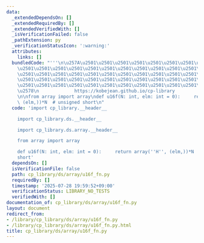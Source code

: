 ```yaml
---
data:
  _extendedDependsOn: []
  _extendedRequiredBy: []
  _extendedVerifiedWith: []
  _isVerificationFailed: false
  _pathExtension: py
  _verificationStatusIcon: ':warning:'
  attributes:
    links: []
  bundledCode: "'''\n\u257A\u2501\u2501\u2501\u2501\u2501\u2501\u2501\u2501\u2501\u2501\
    \u2501\u2501\u2501\u2501\u2501\u2501\u2501\u2501\u2501\u2501\u2501\u2501\u2501\
    \u2501\u2501\u2501\u2501\u2501\u2501\u2501\u2501\u2501\u2501\u2501\u2501\u2501\
    \u2501\u2501\u2501\u2501\u2501\u2501\u2501\u2501\u2501\u2501\u2501\u2501\u2501\
    \u2501\u2501\u2501\u2501\u2501\u2501\u2501\u2501\u2501\u2501\u2501\u2501\u2501\
    \u2578\n             https://kobejean.github.io/cp-library               \n'''\n\
    \n\nfrom array import array\ndef u16f(N: int, elm: int = 0):     return array('H',\
    \ (elm,))*N  # unsigned short\n"
  code: 'import cp_library.__header__

    import cp_library.ds.__header__

    import cp_library.ds.array.__header__

    from array import array

    def u16f(N: int, elm: int = 0):     return array(''H'', (elm,))*N  # unsigned
    short'
  dependsOn: []
  isVerificationFile: false
  path: cp_library/ds/array/u16f_fn.py
  requiredBy: []
  timestamp: '2025-07-28 19:59:52+09:00'
  verificationStatus: LIBRARY_NO_TESTS
  verifiedWith: []
documentation_of: cp_library/ds/array/u16f_fn.py
layout: document
redirect_from:
- /library/cp_library/ds/array/u16f_fn.py
- /library/cp_library/ds/array/u16f_fn.py.html
title: cp_library/ds/array/u16f_fn.py
---
```

